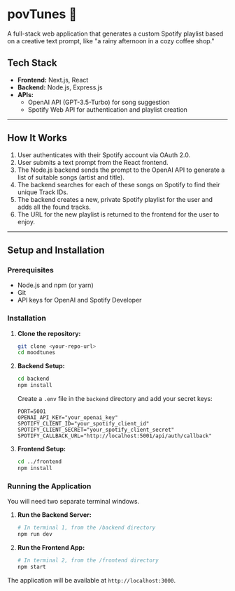 # povTunes 🎵

A full-stack web application that generates a custom Spotify playlist based on a creative text prompt, like "a rainy afternoon in a cozy coffee shop."

## Tech Stack

*   **Frontend:** Next.js, React
*   **Backend:** Node.js, Express.js
*   **APIs:**
    *   OpenAI API (GPT-3.5-Turbo) for song suggestion
    *   Spotify Web API for authentication and playlist creation

---

## How It Works

1.  User authenticates with their Spotify account via OAuth 2.0.
2.  User submits a text prompt from the React frontend.
3.  The Node.js backend sends the prompt to the OpenAI API to generate a list of suitable songs (artist and title).
4.  The backend searches for each of these songs on Spotify to find their unique Track IDs.
5.  The backend creates a new, private Spotify playlist for the user and adds all the found tracks.
6.  The URL for the new playlist is returned to the frontend for the user to enjoy.

---

## Setup and Installation

### Prerequisites

*   Node.js and npm (or yarn)
*   Git
*   API keys for OpenAI and Spotify Developer

### Installation

1.  **Clone the repository:**
    ```bash
    git clone <your-repo-url>
    cd moodtunes
    ```

2.  **Backend Setup:**
    ```bash
    cd backend
    npm install
    ```
    Create a `.env` file in the `backend` directory and add your secret keys:
    ```
    PORT=5001
    OPENAI_API_KEY="your_openai_key"
    SPOTIFY_CLIENT_ID="your_spotify_client_id"
    SPOTIFY_CLIENT_SECRET="your_spotify_client_secret"
    SPOTIFY_CALLBACK_URL="http://localhost:5001/api/auth/callback"
    ```

3.  **Frontend Setup:**
    ```bash
    cd ../frontend
    npm install
    ```

### Running the Application

You will need two separate terminal windows.

1.  **Run the Backend Server:**
    ```bash
    # In terminal 1, from the /backend directory
    npm run dev
    ```

2.  **Run the Frontend App:**
    ```bash
    # In terminal 2, from the /frontend directory
    npm start
    ```

The application will be available at `http://localhost:3000`.
